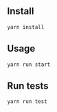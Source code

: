 
## Install

```sh
yarn install
```

## Usage

```sh
yarn run start
```

## Run tests

```sh
yarn run test
```
